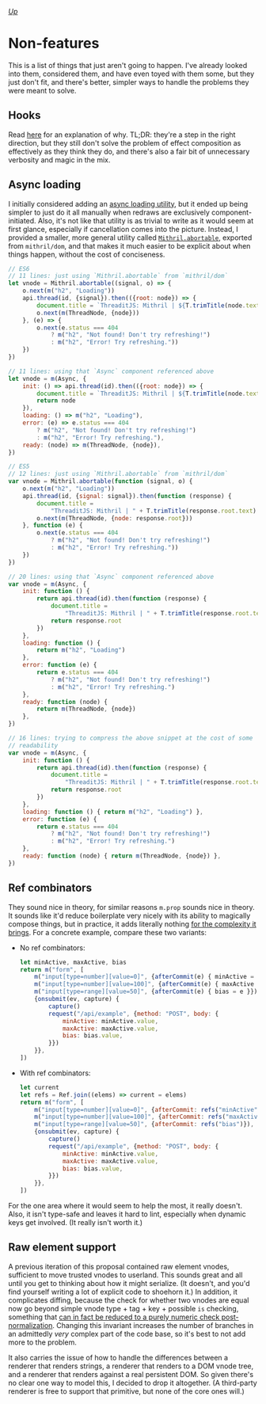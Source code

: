 [*Up*](./README.md)

# Non-features

This is a list of things that just aren't going to happen. I've already looked into them, considered them, and have even toyed with them some, but they just don't fit, and there's better, simpler ways to handle the problems they were meant to solve.

## Hooks

Read [here](rationale.md#hooks) for an explanation of why. TL;DR: they're a step in the right direction, but they still don't solve the problem of effect composition as effectively as they think they do, and there's also a fair bit of unnecessary verbosity and magic in the mix.

## Async loading

I initially considered adding an [async loading utility](excluded/async.mjs), but it ended up being simpler to just do it all manually when redraws are exclusively component-initiated. Also, it's not like that utility is as trivial to write as it would seem at first glance, especially if cancellation comes into the picture. Instead, I provided a smaller, more general utility called [`Mithril.abortable`](core/dom.md), exported from `mithril/dom`, and that makes it much easier to be explicit about when things happen, without the cost of conciseness.

```js
// ES6
// 11 lines: just using `Mithril.abortable` from `mithril/dom`
let vnode = Mithril.abortable((signal, o) => {
    o.next(m("h2", "Loading"))
    api.thread(id, {signal}).then(({root: node}) => {
        document.title = `ThreaditJS: Mithril | ${T.trimTitle(node.text)}`
        o.next(m(ThreadNode, {node}))
    }, (e) => {
        o.next(e.status === 404
            ? m("h2", "Not found! Don't try refreshing!")
            : m("h2", "Error! Try refreshing."))
    })
})

// 11 lines: using that `Async` component referenced above
let vnode = m(Async, {
    init: () => api.thread(id).then(({root: node}) => {
        document.title = `ThreaditJS: Mithril | ${T.trimTitle(node.text)}`
        return node
    }),
    loading: () => m("h2", "Loading"),
    error: (e) => e.status === 404
        ? m("h2", "Not found! Don't try refreshing!")
        : m("h2", "Error! Try refreshing."),
    ready: (node) => m(ThreadNode, {node}),
})

// ES5
// 12 lines: just using `Mithril.abortable` from `mithril/dom`
var vnode = Mithril.abortable(function (signal, o) {
    o.next(m("h2", "Loading"))
    api.thread(id, {signal: signal}).then(function (response) {
        document.title =
            "ThreaditJS: Mithril | " + T.trimTitle(response.root.text)
        o.next(m(ThreadNode, {node: response.root}))
    }, function (e) {
        o.next(e.status === 404
            ? m("h2", "Not found! Don't try refreshing!")
            : m("h2", "Error! Try refreshing."))
    })
})

// 20 lines: using that `Async` component referenced above
var vnode = m(Async, {
    init: function () {
        return api.thread(id).then(function (response) {
            document.title =
                "ThreaditJS: Mithril | " + T.trimTitle(response.root.text)
            return response.root
        })
    },
    loading: function () {
        return m("h2", "Loading")
    },
    error: function (e) {
        return e.status === 404
            ? m("h2", "Not found! Don't try refreshing!")
            : m("h2", "Error! Try refreshing.")
    },
    ready: function (node) {
        return m(ThreadNode, {node})
    },
})

// 16 lines: trying to compress the above snippet at the cost of some
// readability
var vnode = m(Async, {
    init: function () {
        return api.thread(id).then(function (response) {
            document.title =
                "ThreaditJS: Mithril | " + T.trimTitle(response.root.text)
            return response.root
        })
    },
    loading: function () { return m("h2", "Loading") },
    error: function (e) {
        return e.status === 404
            ? m("h2", "Not found! Don't try refreshing!")
            : m("h2", "Error! Try refreshing.")
    },
    ready: function (node) { return m(ThreadNode, {node}) },
})
```

## Ref combinators

They sound nice in theory, for similar reasons `m.prop` sounds nice in theory. It sounds like it'd reduce boilerplate very nicely with its ability to magically compose things, but in practice, it adds literally nothing [for the complexity it brings](excluded/refs.mjs). For a concrete example, compare these two variants:

- No ref combinators:

    ```js
    let minActive, maxActive, bias
    return m("form", [
        m("input[type=number][value=0]", {afterCommit(e) { minActive = e }}),
        m("input[type=number][value=100]", {afterCommit(e) { maxActive = e }}),
        m("input[type=range][value=50]", {afterCommit(e) { bias = e }}),
        {onsubmit(ev, capture) {
            capture()
            request("/api/example", {method: "POST", body: {
                minActive: minActive.value,
                maxActive: maxActive.value,
                bias: bias.value,
            }})
        }},
    ])
    ```

- With ref combinators:

    ```js
    let current
    let refs = Ref.join((elems) => current = elems)
    return m("form", [
        m("input[type=number][value=0]", {afterCommit: refs("minActive")}),
        m("input[type=number][value=100]", {afterCommit: refs("maxActive")}),
        m("input[type=range][value=50]", {afterCommit: refs("bias")}),
        {onsubmit(ev, capture) {
            capture()
            request("/api/example", {method: "POST", body: {
                minActive: minActive.value,
                maxActive: maxActive.value,
                bias: bias.value,
            }})
        }},
    ])
    ```

For the one area where it would seem to help the most, it really doesn't. Also, it isn't type-safe and leaves it hard to lint, especially when dynamic keys get involved. (It really isn't worth it.)

## Raw element support

A previous iteration of this proposal contained raw element vnodes, sufficient to move trusted vnodes to userland. This sounds great and all until you get to thinking about how it might serialize. (It doesn't, and you'd find yourself writing a lot of explicit code to shoehorn it.) In addition, it complicates diffing, because the check for whether two vnodes are equal now go beyond simple vnode type + tag + key + possible `is` checking, something that [can in fact be reduced to a purely numeric check post-normalization](vnode-structure.md#check-if-a-subtree-should-be-patched-or-replaced). Changing this invariant increases the number of branches in an admittedly *very* complex part of the code base, so it's best to not add more to the problem.

It also carries the issue of how to handle the differences between a renderer that renders strings, a renderer that renders to a DOM vnode tree, and a renderer that renders against a real persistent DOM. So given there's no clear one way to model this, I decided to drop it altogether. (A third-party renderer is free to support that primitive, but none of the core ones will.)
